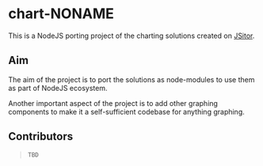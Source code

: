 # chart-NONAME

This is a NodeJS porting project of the charting solutions created on [JSitor](https://jsitor.com/preview/pycJonKHX).

## Aim

The aim of the project is to port the solutions as node-modules to use them as part of NodeJS ecosystem.

Another important aspect of the project is to add other graphing components to make it a self-sufficient codebase for anything graphing.

## Contributors

> `TBD`
